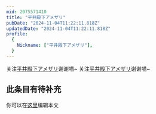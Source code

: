 ```yaml
---
mid: 2075571410
title: "平井殿下アメザリ"
pubDate: "2024-11-04T11:22:11.818Z"
updatedDate: "2024-11-04T11:22:11.818Z"
profile:
  {
    Nickname: ["平井殿下アメザリ"],
  }
---
```


关注[平井殿下アメザリ](https://space.bilibili.com/2075571410)谢谢喵~ 关注[平井殿下アメザリ](https://space.bilibili.com/2075571410)谢谢喵~

## 此条目有待补充
你可以在[这里](https://github.com/Yuhanawa/VTuber.ICU-Content/edit/master/v/平井殿下アメザリ/index.md)编辑本文
